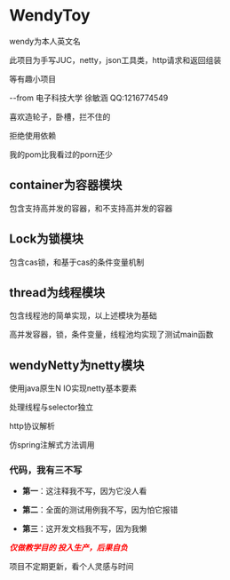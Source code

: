 # WendyToy

wendy为本人英文名

此项目为手写JUC，netty，json工具类，http请求和返回组装

等有趣小项目


--from 电子科技大学 徐敏涵 QQ:1216774549

喜欢造轮子，卧槽，拦不住的

拒绝使用依赖

我的pom比我看过的porn还少

## container为容器模块
包含支持高并发的容器，和不支持高并发的容器

## Lock为锁模块
包含cas锁，和基于cas的条件变量机制

## thread为线程模块
包含线程池的简单实现，以上述模块为基础

高并发容器，锁，条件变量，线程池均实现了测试main函数

## wendyNetty为netty模块
使用java原生N IO实现netty基本要素

处理线程与selector独立

http协议解析

仿spring注解式方法调用


### 代码，我有三不写

- **第一**：这注释我不写，因为它没人看

- **第二**：全面的测试用例我不写，因为怕它报错

- **第三**：这开发文档我不写，因为我懒

<span style="color: red;">***仅做教学目的 投入生产，后果自负***</span>

项目不定期更新，看个人灵感与时间
